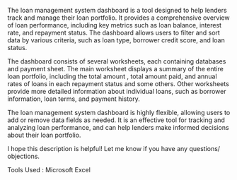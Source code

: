 The loan management system dashboard is a tool designed to help lenders track and manage their loan portfolio. It provides a comprehensive overview of loan performance, including key metrics such as loan balance, interest rate, and repayment status. The dashboard allows users to filter and sort data by various criteria, such as loan type, borrower credit score, and loan status.

The dashboard consists of several worksheets, each containing databases and payment sheet. The main worksheet displays a summary of the entire loan portfolio, including the total amount , total amount paid, and annual rates of loans in each repayment status and some others. Other worksheets provide more detailed information about individual loans, such as borrower information, loan terms, and payment history.

The loan management system dashboard is highly flexible, allowing users to add or remove data fields  as needed. It is an effective tool for tracking and analyzing loan performance, and can help lenders make informed decisions about their loan portfolio.

I hope this description is helpful! Let me know if you have any questions/ objections.

Tools Used : Microsoft Excel
